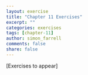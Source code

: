 ```yaml
---
layout: exercise
title: "Chapter 11 Exercises"
excerpt: ""
categories: exercises
tags: [chapter-11]
author: simon_farrell
comments: false
share: false
---
```


[Exercises to appear]